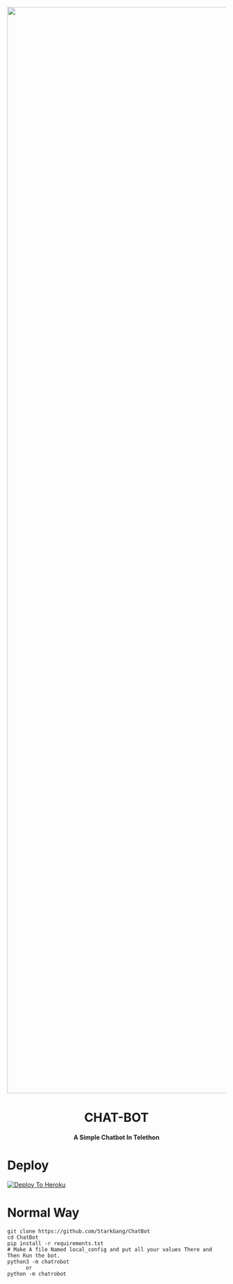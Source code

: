 <p align="center"><a href="https://t.me/fridayot"><img src="https://static.botsrv.com/website/img/quriobot_favicon.1727b193.png" width="2500"></a></p> 
<h1 align="center"><b>CHAT-BOT</b></h1>
<h4 align="center">A Simple Chatbot In Telethon</h4>



# Deploy
[![Deploy To Heroku](https://www.herokucdn.com/deploy/button.svg)](https://heroku.com/deploy?template=https://github.com/StarkGang/ChatBot/blob/main)

# Normal Way
```python3
git clone https://github.com/StarkGang/ChatBot
cd ChatBot
pip install -r requirements.txt
# Make A file Named local_config and put all your values There and Then Run the bot.
python3 -m chatrobot
      or 
python -m chatrobot
```
